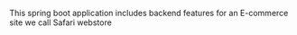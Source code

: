 This spring boot application includes backend features for an E-commerce site we call Safari webstore
